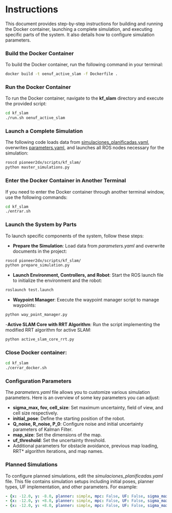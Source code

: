 # Instructions 
This document provides step-by-step instructions for building and running the Docker container, launching a complete simulation, and executing specific parts of the system. It also details how to configure simulation parameters.

### Build the Docker Container
To build the Docker container, run the following command in your terminal:

```bash
docker build -t oenuf_active_slam -f Dockerfile . 
```
### Run the Docker Container
To run the Docker container, navigate to the **kf_slam** directory and execute the provided script:
```bash
cd kf_slam 
./run.sh oenuf_active_slam 
```
### Launch a Complete Simulation
The following code loads data from [simulaciones_planificadas.yaml](./kf_slam/simulaciones_planificadas.yaml), overwrites [parameters.yaml](./kf_slam/parameters.yaml), and launches all ROS nodes necessary for the simulation:

```bash
roscd pioneer2dx/scripts/kf_slam/
python master_simulations.py
```

### Enter the Docker Container in Another Terminal
If you need to enter the Docker container through another terminal window, use the following commands:

```bash
cd kf_slam 
./entrar.sh
```

### Launch the System by Parts
To launch specific components of the system, follow these steps:
- **Prepare the Simulation**: Load data from *parameters.yaml* and overwrite documents in the project:
```bash
roscd pioneer2dx/scripts/kf_slam/
python prepare_simulation.py
```
- **Launch Environment, Controllers, and Robot**: 
Start the ROS launch file to initialize the environment and the robot:
```bash 
roslaunch test.launch 
```
- **Waypoint Manager**: Execute the waypoint manager script to manage waypoints:
```bash 
python way_point_manager.py
```
-**Active SLAM Core with RRT Algorithm**:
 Run the script implementing the modified RRT algorithm for active SLAM:
 ```bash 
 python active_slam_core_rrt.py 
 ```
### Close Docker container:
```bash 
cd kf_slam 
./cerrar_docker.sh 
```

### Configuration Parameters
The *parameters.yaml* file allows you to customize various simulation parameters. Here is an overview of some key parameters you can adjust:

  -  **sigma_max, fov, cell_size**: Set maximum uncertainty, field of view, and cell size respectively.
  -  **initial_pose**: Define the starting position of the robot.
  -  **Q_noise, R_noise, P_0**: Configure noise and initial uncertainty parameters of Kalman Filter.
  -  **map_size**: Set the dimensions of the map.
  -  **uf_threshold**: Set the uncertainty threshold.
  -  Additional parameters for obstacle avoidance, previous map loading, RRT* algorithm iterations, and map names.

### Planned Simulations
To configure planned simulations, edit the *simulaciones_planificadas.yaml* file. This file contains simulation setups including initial poses, planner types, UF implementation, and other parameters. For example:

```yaml
- {x: -12.0, y: -8.0, planner: simple, mpc: False, UF: False, sigma_max: 1.0, map: galpon_1}
- {x: -12.0, y: +8.0, planner: simple, mpc: False, UF: False, sigma_max: 1.0, map: galpon_1}
- {x: -12.0, y: +8.0, planner: simple, mpc: False, UF: False, sigma_max: 0.6, map: galpon_0}
```




